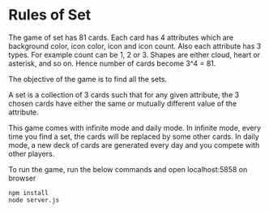 # Rules of Set

The game of set has 81 cards. Each card has 4 attributes which are background color, icon color, icon and icon count. Also each attribute has 3 types. For example count can be 1, 2 or 3. Shapes are either cloud, heart or asterisk, and so on. Hence number of cards become 3^4 = 81. 

The objective of the game is to find all the sets.

A set is a collection of 3 cards such that for any given attribute, the 3 chosen cards have either the same or mutually different value of the attribute.

This game comes with infinite mode and daily mode. In infinite mode, every time you find a set, the cards will be replaced by some other cards. In daily mode, a new deck of cards are generated every day and you compete with other players.

To run the game, run the below commands and open localhost:5858 on browser 
```
npm install
node server.js
```